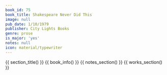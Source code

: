 ```yaml
---
book_id: 75
book_title: Shakespeare Never Did This
image: null
pub_date: 1/10/1979
publisher: City Lights Books
genre: prose
is_major: 'yes'
notes: null
icon: material/typewriter
---
```


{{ section_title() }}
{{ book_info() }}
{{ notes_section() }}
{{ works_section() }}
